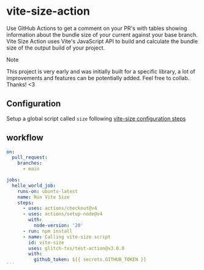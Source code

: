 # vite-size-action

Use GitHub Actions to get a comment on your PR's with tables showing information about the bundle size of your current against your base branch. Vite Size Action uses Vite's JavaScript API to build and calculate the bundle size of the output build of your project.

> [!NOTE]
> This project is very early and was initially built for a specific library, a lot of improvements and features can be potentially added. Feel free to collab. Thanks! <3

## Configuration

Setup a global script called `size` following [vite-size configuration steps](https://github.com/glitch-txs/vite-size?tab=readme-ov-file#vite-size)

## workflow

````yml
on:
  pull_request:
    branches:
      - main

jobs:
  hello_world_job:
    runs-on: ubuntu-latest
    name: Run Vite Size
    steps:
      - uses: actions/checkout@v4
      - uses: actions/setup-node@v4
        with:
          node-version: '20'
      - run: npm install
      - name: Calling vite-size script
        id: vite-size
        uses: glitch-txs/test-action@v3.0.0
        with:
          github_token: ${{ secrets.GITHUB_TOKEN }}
```